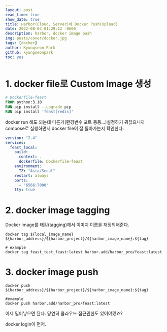 ```yaml
---
layout: post
read_time: true
show_date: true
title: Harbor(Cloud, Server)에 Docker Push(Upload)
date: 2022-08-03 01:29:12 -0600
description: harbor, docker image push
img: posts/cover/docker.jpg
tags: [docker]
author: Kyungseon Park
github: kyungseonpark
toc: yes
---
```


# 1. docker file로 Custom Image 생성

```dockerfile
# Dockerfile-feast
FROM python:3.10
RUN pip install --upgrade pip
RUN pip install 'feast[redis]'
```

docker run 해도 되는데 다른거(환경변수 포트 등등...)설정하기 귀찮으니까 compose로 실행하면서 docker file이 잘 돌아가는지 확인한다.

```yaml
version: "2.4"
services:
  feast_local:
    build:
      context: .
      dockerfile: Dockerfile-feast
    environment:
      TZ: "Asia/Seoul"
    restart: always
    ports:
      - "6566:7000"
    tty: true
```

# 2. docker image tagging

Docker image를 태깅(tagging)해서 이미지 이름을 재정의해준다.

```shell
docker tag ${local_image_name} ${harbor_address}/${harbor_project}/${harbor_image_name}:${tag}

# example
docker tag feast_test_feast:latest harbor.add/harbor_pro/feast:latest
```

# 3. docker image push

```shell
docker push ${harbor_address}/${harbor_project}/${harbor_image_name}:${tag}

#example
docker push harbor.add/harbor_pro/feast:latest
```

이제 밀어넣으면 된다. 당연히 클라우드 접근권한도 있어야겠죠?

docker login이 먼저.